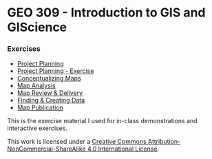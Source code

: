 # GEO 309 - Introduction to GIS and GIScience

### Exercises

* [Project Planning](geo309_exercise_01.pdf)
* [Project Planning - Exercise](geo309_exercise_01_exercise.pdf)
* [Conceptualizing Maps](geo309_exercise_02.pdf)
* [Map Analysis](geo309_exercise_03.pdf)
* [Map Review & Delivery](geo309_exercise_04.pdf)
* [Finding & Creating Data](geo309_exercise_05.pdf)
* [Map Publication](geo309_exercise_06.pdf)

This is the exercise material I used for in-class demonstrations and interactive exercises.

This work is licensed under a [Creative Commons Attribution-NonCommercial-ShareAlike 4.0 International License](http://creativecommons.org/licenses/by-nc-sa/4.0/).
